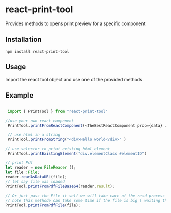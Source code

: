 # react-print-tool

Provides methods to opens print preview for a specific component

## Installation
  
```
npm install react-print-tool
```

## Usage

Import the react tool object and use one of the provided methods

## Example

```Typescript

 import { PrintTool } from "react-print-tool"

//use your own react component
 PrintTool.printFromReactComponent(<TheBestReactComponent prop={data} /> )

 // use html in a string
 PrintTool.printFromString("<div>Hello world</div>" )

// use selector to print existing html element
 PrintTool.printExistingElement("div.elementClass #elementID")

// print Pdf 
let reader = new FileReader ();
let file :File;
reader.readAsDataURL(file);
// let say file was loaded
PrintTool.printFromPdfFileBase64(reader.result);

// Or just pass the File it self we will take care of the read process ;) 
// note this methode can take some time if the file is big ( waiting the FileReader)
PrintTool.printFromPdfFile(file);


```